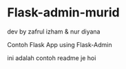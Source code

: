 # Flask-admin-murid
dev by zafrul izham & nur diyana

Contoh Flask App using Flask-Admin

ini adalah contoh readme je hoi

